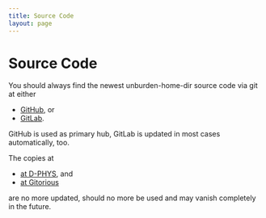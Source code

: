 ```yaml
---
title: Source Code
layout: page
---
```


Source Code
===========

You should always find the newest unburden-home-dir source code via
git at either

* [GitHub](https://github.com/xtaran/unburden-home-dir), or
* [GitLab](https://gitlab.com/unburden-home-dir/unburden-home-dir).

GitHub is used as primary hub, GitLab is updated in most cases
automatically, too.

The copies at

* [at D-PHYS](http://git.phys.ethz.ch/?p=unburden-home-dir.git), and
* [at Gitorious](https://gitorious.org/unburden-home-dir/unburden-home-dir.git/)

are no more updated, should no more be used and may vanish completely
in the future.
